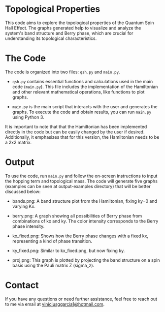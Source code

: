 # Topological Properties
This code aims to explore the topological properties of the Quantum Spin Hall Effect. The graphs generated help to visualize and analyze the system's band structure and Berry phase, which are crucial for understanding its topological characteristics.

# The Code
The code is organized into two files: `qsh.py` and `main.py`. 

- `qsh.py` contains essential functions and calculations used in the main code (`main.py`). This file includes the implementation of the Hamiltonian and other relevant mathematical operations, like functions to plot graphs.

- `main.py` is the main script that interacts with the user and generates the graphs. To execute the code and obtain results, you can run `main.py` using Python 3.


It is important to note that that the Hamiltonian has been implemented directly in the code but can be easily changed by the user if desired. Additionally, it emphasizes that for this version, the Hamiltonian needs to be a 2x2 matrix.

# Output
To use the code, run `main.py` and follow the on-screen instructions to input the hopping term and topological mass. The code will generate five graphs (examples can be seen at output-examples directory) that will be better discussed below:

- bands.png: A band structure plot from the Hamiltonian, fixing ky=0 and varying Kx.

- berry.png: A graph showing all possibilities of Berry phase from combinations of kx and ky. The color intensity corresponds to the Berry phase intensity.

- kx_fixed.png: Shows how the Berry phase changes with a fixed kx, representing a kind of phase transition.

- ky_fixed.png: Similar to kx_fixed.png, but now fixing ky.

- proj.png: This graph is plotted by projecting the band structure on a spin basis using the Pauli matrix Z (sigma_z).

# Contact
If you have any questions or need further assistance, feel free to reach out to me via email at viniciusggarcia1@hotmail.com.